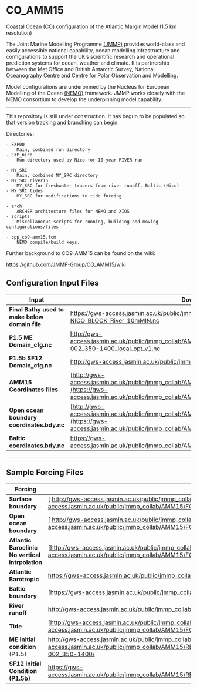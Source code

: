 # CO_AMM15
Coastal Ocean (CO) configuration of the Atlantic Margin Model (1.5 km resolution)

The Joint Marine Modelling Programme [(JMMP)](https://www.metoffice.gov.uk/research/approach/collaboration/joint-marine-modelling-programme) provides world-class and easily accessible national capability, ocean modelling infrastructure and configurations to support the UK’s scientific research and operational prediction systems for ocean, weather and climate. It is partnership between the Met Office and British Antarctic Survey, National Oceanography Centre and Centre for Polar Observation and Modelling.

Model configurations are underpinned by the Nucleus for European Modelling of the Ocean [(NEMO)](https://www.nemo-ocean.eu) framework. JMMP works closely with the NEMO consortium to develop the underpinning model capability. 

---

This repository is still under construction. It has begun to be populated so that version tracking and branching can begin. 

Directories:

	- EXP00
		Main, combined run directory
	- EXP_nico
		Run directory used by Nico for 10-year RIVER run

	- MY_SRC
		Main, combined MY_SRC directory
	- MY_SRC_river15
		MY_SRC for freshwater tracers from river runoff, Baltic (Nico)
	- MY_SRC_tides
		MY_SRC for modifications to tide forcing.
		
	- arch
		ARCHER architecture files for NEMO and XIOS
	- scripts
		Miscellaneous scripts for running, building and moving configurations/files

	- cpp_co9-amm15.fcm
		NEMO compile/build keys.

Further background to CO9-AMM15 can be found on the wiki:

https://github.com/JMMP-Group/CO_AMM15/wiki

## Configuration Input Files

|  **Input** | **Download Location** |
|-------------- | -------------- |
| **Final Bathy used to make below domain file** | https://gws-access.jasmin.ac.uk/public/jmmp_collab/AMM15/AMM15_BATHY/G-E-G-NICO_BLOCK_River_10mMIN.nc |
| **P1.5**  **ME** **Domain_cfg.nc** | http://gws-access.jasmin.ac.uk/public/jmmp_collab/AMM15/DOMAIN_CFG/domain_cfg_sig9_itr3_MEs_01-002_350-1400_local_opt_v1.nc	 |
| **P1.5b** **SF12** **Domain_cfg.nc** | http://gws-access.jasmin.ac.uk/public/jmmp_collab/AMM15/DOMAIN_CFG/GEG_SF12.nc	 |
| **AMM15 Coordinates files** | [http://gws-access.jasmin.ac.uk/public/jmmp_collab/AMM15/COORDINATES/amm15.coordinates.rim15.nc](https://gws-access.jasmin.ac.uk/public/jmmp_collab/AMM15/COORDINATES/amm15.bdy.coordinates.rim15.nc)	 |
| **Open ocean boundary coordinates.bdy.nc** | [http://gws-access.jasmin.ac.uk/public/jmmp_collab/AMM15/COORDINATES/amm15.bdy.coordinates.rim15.nc](https://gws-access.jasmin.ac.uk/public/jmmp_collab/AMM15/COORDINATES/amm15.bdy.coordinates.rim15.nc)	 |
| **Baltic coordinates.bdy.nc** | https://gws-access.jasmin.ac.uk/public/jmmp_collab/AMM15/COORDINATES/amm15.baltic.bdy.coordinates.nc |
---

## Sample Forcing Files

| **Forcing** | **Download Location** |
|-------------- | ------------------|
| **Surface boundary** |[ http://gws-access.jasmin.ac.uk/public/jmmp_collab/AMM15/FORCING/SBC/ERA5/](https://gws-access.jasmin.ac.uk/public/jmmp_collab/AMM15/FORCING/SBC/ERA5/) |
| **Open ocean boundary** |[ http://gws-access.jasmin.ac.uk/public/jmmp_collab/AMM15/FORCING/BDY/](https://gws-access.jasmin.ac.uk/public/jmmp_collab/AMM15/FORCING/BDY/) |
| **Atlantic Baroclinic No vertical intrpolation** | [http://gws-access.jasmin.ac.uk/public/jmmp_collab/AMM15/FORCING/BDY/EXPER_NO_VERT_BDY_SJPZ_A_AND_D/](https://gws-access.jasmin.ac.uk/public/jmmp_collab/AMM15/FORCING/BDY/EXPER_NO_VERT_BDY_SJPZ_A_AND_D/) |
| **Atlantic Barotropic** | https://gws-access.jasmin.ac.uk/public/jmmp_collab/AMM15/FORCING/BDY/SJPZ_A_AND_D_BT/ |
| **Baltic boundary** | [https://gws-access.jasmin.ac.uk/public/jmmp_collab/AMM15/FORCING/BDY/amm15_Baltic/ |
| **River runoff** | http://gws-access.jasmin.ac.uk/public/jmmp_collab/AMM15/FORCING/RIVERS/ |
| **Tide** | [http://gws-access.jasmin.ac.uk/public/jmmp_collab/AMM15/FORCING/TIDES/FES2014/](https://gws-access.jasmin.ac.uk/public/jmmp_collab/AMM15/FORCING/TIDES/FES2014/) |
| **ME Initial condition** (P1.5) | http://gws-access.jasmin.ac.uk/public/jmmp_collab/AMM15/https://gws-access.jasmin.ac.uk/public/jmmp_collab/AMM15/RESTARTS/RESTART_BASED_ONCO7_TO_GEG_NICO_BALTIC_BLOCK_BUT_10M_MIN_RIV_DEP_MEs_01-002_350-1400/
| **SF12 Initial Condition (P1.5b)** | https://gws-access.jasmin.ac.uk/public/jmmp_collab/AMM15/RESTARTS/RESTART_BASED_ONCO7_20040101_TO_GEG_NICO_BALTIC_BLOCK_BUT_10M_MIN_RIV_DEP/ |
